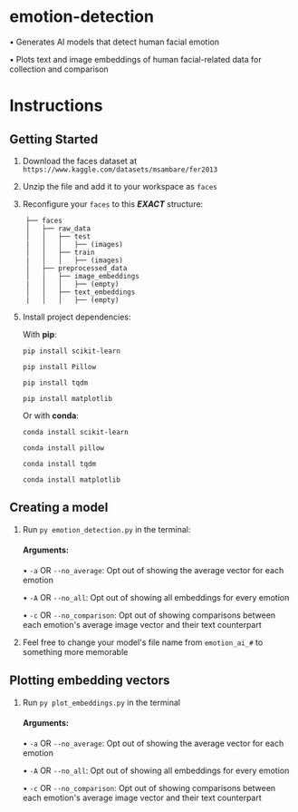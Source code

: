 
# emotion-detection

•	Generates AI models that detect human facial emotion

•	Plots text and image embeddings of human facial-related data for collection and comparison

  

# Instructions
## Getting Started

1. Download the faces dataset at `https://www.kaggle.com/datasets/msambare/fer2013`

  

2. Unzip the file and add it to your workspace as `faces`



3. Reconfigure your `faces` to this ***EXACT*** structure:
   
```
	├── faces
	│   ├── raw_data
	│   │   ├── test
	|   │   │   ├── (images)
	│   │   ├── train
	|   │   │   ├── (images)
	│   ├── preprocessed_data
	│   │   ├── image_embeddings
	|   │   │   ├── (empty)
	│   │   ├── text_embeddings
	|   │   │   ├── (empty)
 ```

5. Install project dependencies:

	With **pip**:
	
	```pip install scikit-learn```
	
	```pip install Pillow```
	
	```pip install tqdm```
	
	```pip install matplotlib```
	
	Or with **conda**:
	
	```conda install scikit-learn```
	
	```conda install pillow```
	
	```conda install tqdm```
	
	```conda install matplotlib```

## Creating a model

1. Run `py emotion_detection.py` in the terminal:

	#### Arguments:
	•	`-a` OR `--no_average`: Opt out of showing the average vector for each emotion
	
	•	`-A` OR `--no_all`: Opt out of showing all embeddings for every emotion
	
	•	`-c` OR `--no_comparison`: Opt out of showing comparisons between each emotion's average image vector and their text counterpart

2. Feel free to change your model's file name from `emotion_ai_#` to something more memorable

## Plotting embedding vectors

1. Run `py plot_embeddings.py` in the terminal

	#### Arguments:
	•	`-a` OR `--no_average`: Opt out of showing the average vector for each emotion
	
	•	`-A` OR `--no_all`: Opt out of showing all embeddings for every emotion
	
	•	`-c` OR `--no_comparison`: Opt out of showing comparisons between each emotion's average image vector and their text counterpart

